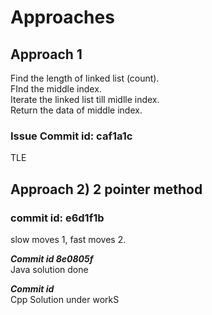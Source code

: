 # Approaches

## Approach 1  

Find the length of linked list (count).  
FInd the middle index.  
Iterate the linked list till midlle index.  
Return the data of middle index.  

### Issue Commit id: caf1a1c

TLE  

## Approach 2) 2 pointer method

### commit id: e6d1f1b

slow moves 1, fast moves 2.

___Commit id 8e0805f___  
Java solution done

___Commit id___  
Cpp Solution under workS
